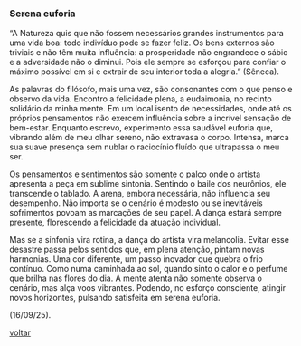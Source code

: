 ### Serena euforia

“A Natureza quis que não fossem necessários grandes instrumentos para uma vida boa: todo indivíduo pode se fazer feliz. Os bens externos são triviais e não têm muita influência: a prosperidade não engrandece o sábio e a adversidade não o diminui. Pois ele sempre se esforçou para confiar o máximo possível em si e extrair de seu interior toda a alegria.” (Sêneca).

As palavras do filósofo, mais uma vez, são consonantes com o que penso e observo da vida. Encontro a felicidade plena, a eudaimonia, no recinto solidário da minha mente. Em um local isento de necessidades, onde até os próprios pensamentos não exercem influência sobre a incrível sensação de bem-estar. Enquanto escrevo, experimento essa saudável euforia que, vibrando além de meu olhar sereno, não extravasa o corpo. Intensa, marca sua suave presença sem nublar o raciocínio fluído que ultrapassa o meu ser.

Os pensamentos e sentimentos são somente o palco onde o artista apresenta a peça em sublime sintonia. Sentindo o baile dos neurônios, ele transcende o tablado. A arena, embora necessária, não influencia seu desempenho. Não importa se o cenário é modesto ou se inevitáveis sofrimentos povoam as marcações de seu papel. A dança estará sempre presente, florescendo a felicidade da atuação individual.

Mas se a sinfonia vira rotina, a dança do artista vira melancolia. Evitar esse desastre passa pelos sentidos que, em plena atenção, pintam novas harmonias. Uma cor diferente, um passo inovador que quebra o frio contínuo. Como numa caminhada ao sol, quando sinto o calor e o perfume que brilha nas flores do dia. A mente atenta não somente observa o cenário, mas alça voos vibrantes. Podendo, no esforço consciente, atingir novos horizontes, pulsando satisfeita em serena euforia.

(16/09/25).

[voltar](./)